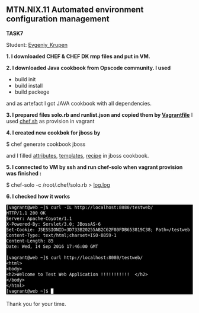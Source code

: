 MTN.NIX.11 Automated environment configuration management
---

**TASK7**

Student: [Evgeniy_Krupen](https://upsa.epam.com/workload/employeeView.do?employeeId=4060741400038655484#emplTab=general)


**1. I downloaded CHEF & CHEF DK rmp files and put in VM.**


**2. I downloaded Java cookbook from Opscode community. I used**
   - build init
   - build install
   - build packege
  
   and as artefact I got JAVA cookbook with all dependencies.

**3. I prepared files solo.rb and runlist.json and copied them by [Vagrantfile](https://github.com/evgeniy-krupen/chef/blob/task7/task7/Vagrantfile)**
I used [chef.sh](https://github.com/evgeniy-krupen/chef/blob/task7/task7/chef.sh) as provision in vagrant

**4. I created new cookbok for jboss by**

   $ chef generate cookbook jboss

and I filled [attributes](https://github.com/evgeniy-krupen/chef/blob/task7/task7/chef_cookbooks/jboss/attributes/default.rb), [templates](https://github.com/evgeniy-krupen/chef/blob/task7/task7/chef_cookbooks/jboss/templates/default/jboss.erb), [recipe](https://github.com/evgeniy-krupen/chef/blob/task7/task7/chef_cookbooks/jboss/recipes/default.rb) in jboss cookbook.

**5. I connected to VM by ssh and run chef-solo when vagrant provision was finished :**

   $ chef-solo -c /root/.chef/solo.rb > [log.log](https://github.com/evgeniy-krupen/chef/blob/task7/task7/chef_cookbooks/jboss/log.log)
   
**6. I checked how it works**

![!](https://github.com/evgeniy-krupen/chef/blob/task7/task7/sources/exit_test.png)


Thank you for your time.
